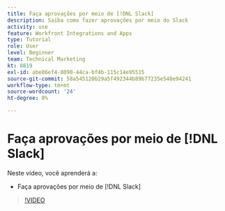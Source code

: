 ```yaml
---
title: Faça aprovações por meio de [!DNL Slack]
description: Saiba como fazer aprovações por meio do Slack
activity: use
feature: Workfront Integrations and Apps
type: Tutorial
role: User
level: Beginner
team: Technical Marketing
kt: 8819
exl-id: abe86ef4-8090-44ca-bf4b-115c14e95515
source-git-commit: 58a545120b29a5f492344b89b77235e548e94241
workflow-type: tm+mt
source-wordcount: '24'
ht-degree: 0%

---
```


# Faça aprovações por meio de [!DNL Slack]

Neste vídeo, você aprenderá a:

* Faça aprovações por meio de [!DNL Slack]

>[!VIDEO](https://video.tv.adobe.com/v/335119/?quality=12)
